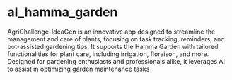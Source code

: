 # al_hamma_garden

AgriChallenge-IdeaGen is an innovative app designed to streamline the management and care of plants, focusing on task tracking, reminders, and bot-assisted gardening tips. It supports the Hamma Garden with tailored functionalities for plant care, including irrigation, floraison, and more. Designed for gardening enthusiasts and professionals alike, it leverages AI to assist in optimizing garden maintenance tasks
